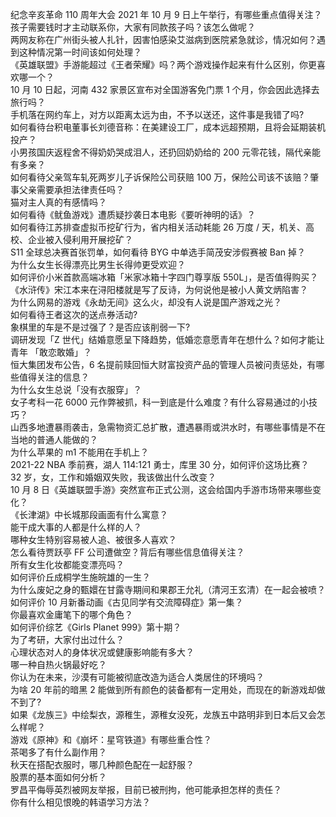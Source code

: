 纪念辛亥革命 110 周年大会 2021 年 10 月 9 日上午举行，有哪些重点值得关注？  
孩子需要钱时才主动联系你，大家有同款孩子吗？该怎么做呢？  
两网友称在广州街头被人扎针，因害怕感染艾滋病到医院紧急就诊，情况如何？遇到这种情况第一时间该如何处理？  
《英雄联盟》手游能超过《王者荣耀》吗？两个游戏操作起来有什么区别，你更喜欢哪一个？  
10 月 10 日起，河南 432 家景区宣布对全国游客免门票 1 个月，你会因此选择去旅行吗？  
手机落在网约车上，对方以距离太远为由，不予以送还，这件事是我错了吗?  
如何看待台积电董事长刘德音称：在美建设工厂，成本远超预期，且将会延期装机投产？  
小男孩国庆返程舍不得奶奶哭成泪人，还扔回奶奶给的 200 元零花钱，隔代亲能有多亲？  
如何看待父亲驾车轧死两岁儿子诉保险公司获赔 100 万，保险公司该不该赔？肇事父亲需要承担法律责任吗？  
猫对主人真的有感情吗？  
如何看待《鱿鱼游戏》遭质疑抄袭日本电影《要听神明的话》？  
如何看待江苏排查虚拟币挖矿行为，省内相关活动耗能 26 万度 / 天，机关、高校、企业被入侵利用开展挖矿？  
S11 全球总决赛首张罚单，如何看待 BYG 中单选手简茂安涉假赛被 Ban 掉？  
为什么女生长得漂亮比男生长得帅更受欢迎？  
如何评价小米首款高端冰箱「米家冰箱十字四门尊享版 550L」，是否值得购买？  
《水浒传》宋江本来在浔阳楼就是写了反诗，为何说他是被小人黄文炳陷害？  
为什么网易的游戏《永劫无间》这么火，却没有人说是国产游戏之光？  
如何看待王者这次的送点券活动?  
象棋里的车是不是过强了？是否应该削弱一下?  
调研发现「Z 世代」结婚意愿呈下降趋势，低婚恋意愿青年在想什么？如何才能让青年 「敢恋敢婚」？  
恒大集团发布公告，6 名提前赎回恒大财富投资产品的管理人员被问责惩处，有哪些值得关注的信息？  
为什么女生总说「没有衣服穿」？  
女子考科一花 6000 元作弊被抓，科一到底是什么难度？有什么容易通过的小技巧？  
山西多地遭暴雨袭击，急需物资汇总扩散，遭遇暴雨或洪水时，有哪些事情是不在当地的普通人能做的？  
为什么苹果的 m1 不能用在手机上？  
2021-22 NBA 季前赛，湖人 114:121 勇士，库里 30 分，如何评价这场比赛？  
32 岁，女，工作和婚姻双失败，我该做出什么改变？  
10 月 8 日《英雄联盟手游》突然宣布正式公测，这会给国内手游市场带来哪些变化？  
《长津湖》中长城那段画面有什么寓意？  
能干成大事的人都是什么样的人？  
哪种女生特别容易被人追、被很多人喜欢？  
怎么看待贾跃亭 FF 公司遭做空？背后有哪些信息值得关注？  
所有女生化妆都能变漂亮吗？  
如何评价丘成桐学生施皖雄的一生？  
为什么废妃之身的甄嬛在甘露寺期间和果郡王允礼（清河王玄清）在一起会被喷？  
如何评价 10 月新番动画《古见同学有交流障碍症》第一集？  
你最喜欢金庸笔下的哪个角色？  
如何评价综艺《Girls Planet 999》第十期？  
为了考研，大家付出过什么？  
心理状态对人的身体状况或健康影响能有多大？  
哪一种自热火锅最好吃？  
你认为在未来，沙漠有可能被彻底改造为适合人类居住的环境吗？  
为啥 20 年前的暗黑 2 能做到所有颜色的装备都有一定用处，而现在的新游戏却做不到了?  
如果《龙族三》中绘梨衣，源稚生，源稚女没死，龙族五中路明非到日本后又会怎么样呢？  
游戏《原神》和《崩坏：星穹铁道》有哪些重合性？  
茶喝多了有什么副作用？  
秋天在搭配衣服时，哪几种颜色配在一起舒服？  
股票的基本面如何分析？  
罗昌平侮辱英烈被网友举报，目前已被刑拘，他可能承担怎样的责任？  
你有什么相见恨晚的韩语学习方法？  
